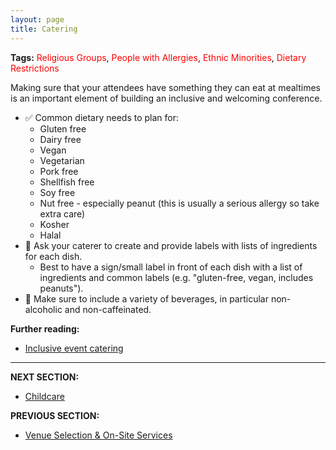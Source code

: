 ```yaml
---
layout: page
title: Catering
---
```


**Tags:** <span style="color:red">Religious Groups</span>, <span style="color:red">People with Allergies</span>, <span style="color:red">Ethnic Minorities</span>, <span style="color:red">Dietary Restrictions</span>

Making sure that your attendees have something they can eat at mealtimes is an important element of building an inclusive and welcoming conference.

- ✅ Common dietary needs to plan for:
  - Gluten free
  - Dairy free
  - Vegan
  - Vegetarian
  - Pork free
  - Shellfish free
  - Soy free
  - Nut free - especially peanut (this is usually a serious allergy so take extra care)
  - Kosher
  - Halal
- 🍎 Ask your caterer to create and provide labels with lists of ingredients for each dish.
    - Best to have a sign/small label in front of each dish with a list of ingredients and common labels (e.g. &quot;gluten-free, vegan,  includes peanuts&quot;). 
- 🍎 Make sure to include a variety of beverages, in particular non-alcoholic and non-caffeinated. 

**Further reading:**

- [Inclusive event catering](https://adacamp.org/adacamp-toolkit/inclusive-event-catering/)

---
**NEXT SECTION:**
- [Childcare](06_childcare.md)

**PREVIOUS SECTION:**
- [Venue Selection & On-Site Services](04_venue_selection.md)

